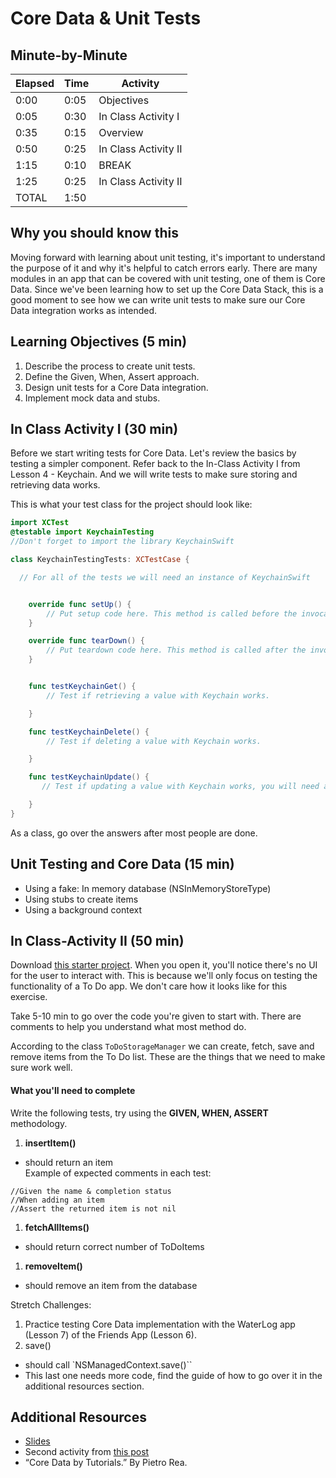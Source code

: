 # Core Data & Unit Tests

## Minute-by-Minute

| **Elapsed** | **Time**  | **Activity**              |
| ----------- | --------- | ------------------------- |
| 0:00        | 0:05      | Objectives                |
| 0:05        | 0:30      | In Class Activity I       |
| 0:35        | 0:15      | Overview                  |
| 0:50        | 0:25      | In Class Activity II      |
| 1:15        | 0:10      | BREAK                     |
| 1:25        | 0:25      | In Class Activity II      |
| TOTAL       | 1:50      |                           |

## Why you should know this

Moving forward with learning about unit testing, it's important to understand the purpose of it and why it's helpful to catch errors early.
There are many modules in an app that can be covered with unit testing, one of them is Core Data. Since we've been learning how to set up the Core Data Stack, this is a good moment to see how we can write unit tests to make sure our Core Data integration works as intended.

## Learning Objectives (5 min)

1. Describe the process to create unit tests.
1. Define the Given, When, Assert approach.
1. Design unit tests for a Core Data integration.
1. Implement mock data and stubs.

## In Class Activity I (30 min)
Before we start writing tests for Core Data. Let's review the basics by testing a simpler component. Refer back to the In-Class Activity I from Lesson 4 - Keychain. And we will write tests to make sure storing and retrieving data works.

This is what your test class for the project should look like:

```swift
import XCTest
@testable import KeychainTesting
//Don't forget to import the library KeychainSwift

class KeychainTestingTests: XCTestCase {

  // For all of the tests we will need an instance of KeychainSwift


    override func setUp() {
        // Put setup code here. This method is called before the invocation of each test method in the class.
    }

    override func tearDown() {
        // Put teardown code here. This method is called after the invocation of each test method in the class.
    }


    func testKeychainGet() {
        // Test if retrieving a value with Keychain works.

    }

    func testKeychainDelete() {
        // Test if deleting a value with Keychain works.

    }

    func testKeychainUpdate() {
       // Test if updating a value with Keychain works, you will need an initial value and compare the new value with the old one.

    }
}
```

As a class, go over the answers after most people are done.

## Unit Testing and Core Data (15 min)

- Using a fake: In memory database (NSInMemoryStoreType)
- Using stubs to create items
- Using a background context

## In Class-Activity II (50 min)

Download [this starter project](https://github.com/amelinagzz/coredata-tests-starter).
When you open it, you'll notice there's no UI for the user to interact with. This is because we'll only focus on testing the functionality of a To Do app. We don't care how it looks like for this exercise.

Take 5-10 min to go over the code you're given to start with. There are comments to help you understand what most method do.

According to the class `ToDoStorageManager` we can create, fetch, save and remove items from the To Do list. These are the things that we need to make sure work well.

#### What you'll need to complete

Write the following tests, try using the **GIVEN, WHEN, ASSERT** methodology.

1. **insertItem()**
 - should return an item<br>
 Example of expected comments in each test:<br>
 ```
 //Given the name & completion status
 //When adding an item
 //Assert the returned item is not nil
 ```
1. **fetchAllItems()**
  - should return correct number of ToDoItems
1. **removeItem()**
  - should remove an item from the database

Stretch Challenges:

1. Practice testing Core Data implementation with the WaterLog app (Lesson 7) of the Friends App (Lesson 6).
1. save()
  - should call `NSManagedContext.save()``
  - This last one needs more code, find the guide of how to go over it in the additional resources section.

## Additional Resources
- [Slides](https://docs.google.com/presentation/d/1rTHXKfNrhZyJu_oZpU1Sl9A0vZ5NI5iS7e9rwFNUnYg/edit?usp=sharing)
- Second activity from [this post](https://medium.com/flawless-app-stories/cracking-the-tests-for-core-data-15ef893a3fee)
- “Core Data by Tutorials.” By Pietro Rea.
